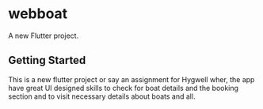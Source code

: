# webboat

A new Flutter project.

## Getting Started

This is a new flutter project or say an assignment for Hygwell wher,
the app have great UI designed skills to check for boat details and the booking section and to visit necessary details about boats and all.

